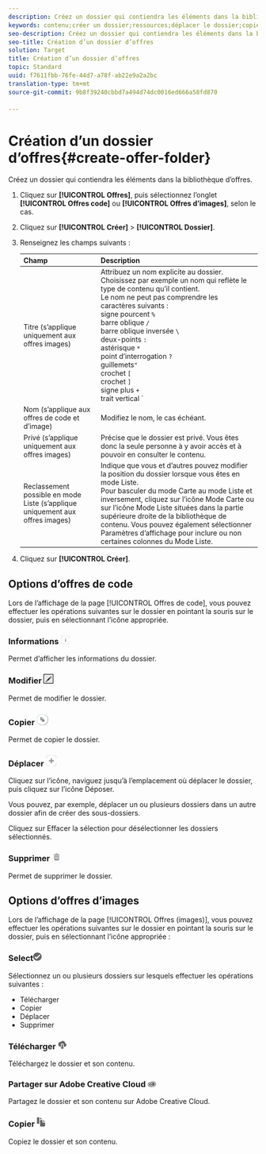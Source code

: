 ```yaml
---
description: Créez un dossier qui contiendra les éléments dans la bibliothèque d’offres.
keywords: contenu;créer un dossier;ressources;déplacer le dossier;copier le dossier;supprimer le dossier;télécharger le dossier;dossier
seo-description: Créez un dossier qui contiendra les éléments dans la bibliothèque d’offres.
seo-title: Création d’un dossier d’offres
solution: Target
title: Création d’un dossier d’offres
topic: Standard
uuid: f7611fbb-76fe-44d7-a78f-ab22e9a2a2bc
translation-type: tm+mt
source-git-commit: 9b8f39240cbbd7a494d74dc0016ed666a58fd870

---
```



# Création d’un dossier d’offres{#create-offer-folder}

Créez un dossier qui contiendra les éléments dans la bibliothèque d’offres.

1. Cliquez sur **[!UICONTROL Offres]**, puis sélectionnez l’onglet **[!UICONTROL Offres code]** ou **[!UICONTROL Offres d’images]**, selon le cas.
1. Cliquez sur **[!UICONTROL Créer]** &gt; **[!UICONTROL Dossier]**.
1. Renseignez les champs suivants : 

   | Champ | Description |
   |--- |--- |
   | Titre (s’applique uniquement aux offres images) | Attribuez un nom explicite au dossier. Choisissez par exemple un nom qui reflète le type de contenu qu’il contient.<br>Le nom ne peut pas comprendre les caractères suivants : <br>signe pourcent `%`<br>barre oblique `/`<br>barre oblique inversée `\`<br>deux-points `:`<br>astérisque `*`<br>point d’interrogation `?`<br>guillemets`"`<br>crochet `[`<br>crochet `]`<br>signe plus `+`<br>trait vertical `|`<br>point `.`<br>signe numérique `#`<br>accolade `{`<br>accolade `}`<br>accent circonflexe `^`<br>point-virgule `;`<br>Vous pouvez utiliser un trait d’union ( `- `) à la place de ces caractères. |
   | Nom (s’applique aux offres de code et d’image) | Modifiez le nom, le cas échéant. |
   | Privé    (s’applique uniquement aux offres images) | Précise que le dossier est privé. Vous êtes donc la seule personne à y avoir accès et à pouvoir en consulter le contenu. |
   | Reclassement possible en mode Liste  (s’applique uniquement aux offres images) | Indique que vous et d’autres pouvez modifier la position du dossier lorsque vous êtes en mode Liste.<br>Pour basculer du mode Carte au mode Liste et inversement, cliquez sur l’icône Mode Carte ou sur l’icône Mode Liste situées dans la partie supérieure droite de la bibliothèque de contenu. Vous pouvez également sélectionner Paramètres d’affichage pour inclure ou non certaines colonnes du Mode Liste. |

1. Cliquez sur **[!UICONTROL Créer]**.

## Options d’offres de code

Lors de l’affichage de la page [!UICONTROL Offres de code], vous pouvez effectuer les opérations suivantes sur le dossier en pointant la souris sur le dossier, puis en sélectionnant l’icône appropriée.

### Informations ![](assets/icon_info.png)

Permet d’afficher les informations du dossier.

### Modifier  ![](assets/icon_edit.png)

Permet de modifier le dossier.

### Copier  ![](assets/icon_copy.png)

Permet de copier le dossier.

### Déplacer  ![](assets/icon_move_folder.png)

Cliquez sur l’icône, naviguez jusqu’à l’emplacement où déplacer le dossier, puis cliquez sur l’icône Déposer.

Vous pouvez, par exemple, déplacer un ou plusieurs dossiers dans un autre dossier afin de créer des sous-dossiers.

Cliquez sur Effacer la sélection pour désélectionner les dossiers sélectionnés.

### Supprimer ![](assets/icon_delete.png)

Permet de supprimer le dossier.

## Options d’offres d’images

Lors de l’affichage de la page [!UICONTROL Offres (images)], vous pouvez effectuer les opérations suivantes sur le dossier en pointant la souris sur le dossier, puis en sélectionnant l’icône appropriée :

### Select![](assets/icon_check.png)

Sélectionnez un ou plusieurs dossiers sur lesquels effectuer les opérations suivantes :

* Télécharger 
* Copier 
* Déplacer 
* Supprimer

### Télécharger  ![](assets/icon_download.png)

Téléchargez le dossier et son contenu.

### Partager sur Adobe Creative Cloud ![](assets/icon_creative_cloud.png)

Partagez le dossier et son contenu sur Adobe Creative Cloud.

### Copier  ![](assets/icon_copy_content.png)

Copiez le dossier et son contenu.